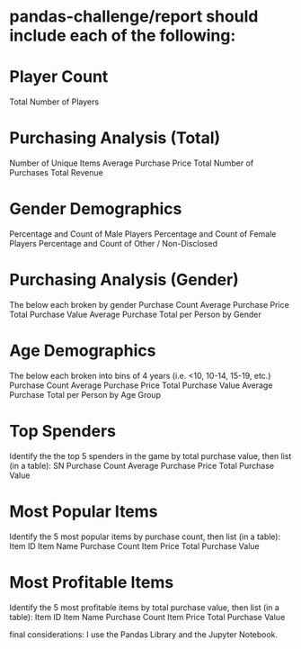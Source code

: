 # pandas-challenge/report should include each of the following:

# Player Count
  Total Number of Players
# Purchasing Analysis (Total)
  Number of Unique Items
  Average Purchase Price
  Total Number of Purchases
  Total Revenue
# Gender Demographics
  Percentage and Count of Male Players
  Percentage and Count of Female Players
  Percentage and Count of Other / Non-Disclosed
# Purchasing Analysis (Gender)
  The below each broken by gender 
  Purchase Count
  Average Purchase Price
  Total Purchase Value
  Average Purchase Total per Person by Gender
# Age Demographics
  The below each broken into bins of 4 years (i.e. <10, 10-14, 15-19, etc.) 
  Purchase Count
  Average Purchase Price
  Total Purchase Value
  Average Purchase Total per Person by Age Group
# Top Spenders
  Identify the the top 5 spenders in the game by total purchase value, then list (in a table): 
  SN
  Purchase Count
  Average Purchase Price
  Total Purchase Value
# Most Popular Items
  Identify the 5 most popular items by purchase count, then list (in a table): 
  Item ID
  Item Name
  Purchase Count
  Item Price
  Total Purchase Value
# Most Profitable Items
  Identify the 5 most profitable items by total purchase value, then list (in a table): 
  Item ID
  Item Name
  Purchase Count
  Item Price
  Total Purchase Value
  
final considerations:
I use the Pandas Library and the Jupyter Notebook.
